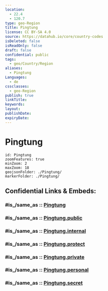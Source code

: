 ```yaml
---
location:
  - 22.4
  - 120.7
type: geo-Region
title: Pingtung
license: CC BY-SA 4.0
source: https://datahub.io/core/country-codes
isDeleted: false
isReadOnly: false
draft: false
confidential: public
tags:
  - geo/Country/Region
aliases:
  - Pingtung
Languages:
  - de
cssclasses:
  - geo-Region
publish: true
linkTitle:
keywords:
layout:
publishDate:
expiryDate:
---
```


# Pingtung

```leaflet
id: Pingtung
zoomFeatures: true 
minZoom: 2 
maxZoom: 18
geojsonFolder: ./Pingtung/
markerFolder: ./Pingtung/
```


## Confidential Links & Embeds: 

### #is_/same_as :: [Pingtung](/_Standards/Earth/Continent/Asia/Asia~East/Taiwan/Provinces~Taiwan/Taiwan/counties~Taiwan/Pingtung.md) 

### #is_/same_as :: [Pingtung.public](/_public/Earth/Continent/Asia/Asia~East/Taiwan/Provinces~Taiwan/Taiwan/counties~Taiwan/Pingtung.public.md) 

### #is_/same_as :: [Pingtung.internal](/_internal/Earth/Continent/Asia/Asia~East/Taiwan/Provinces~Taiwan/Taiwan/counties~Taiwan/Pingtung.internal.md) 

### #is_/same_as :: [Pingtung.protect](/_protect/Earth/Continent/Asia/Asia~East/Taiwan/Provinces~Taiwan/Taiwan/counties~Taiwan/Pingtung.protect.md) 

### #is_/same_as :: [Pingtung.private](/_private/Earth/Continent/Asia/Asia~East/Taiwan/Provinces~Taiwan/Taiwan/counties~Taiwan/Pingtung.private.md) 

### #is_/same_as :: [Pingtung.personal](/_personal/Earth/Continent/Asia/Asia~East/Taiwan/Provinces~Taiwan/Taiwan/counties~Taiwan/Pingtung.personal.md) 

### #is_/same_as :: [Pingtung.secret](/_secret/Earth/Continent/Asia/Asia~East/Taiwan/Provinces~Taiwan/Taiwan/counties~Taiwan/Pingtung.secret.md)

